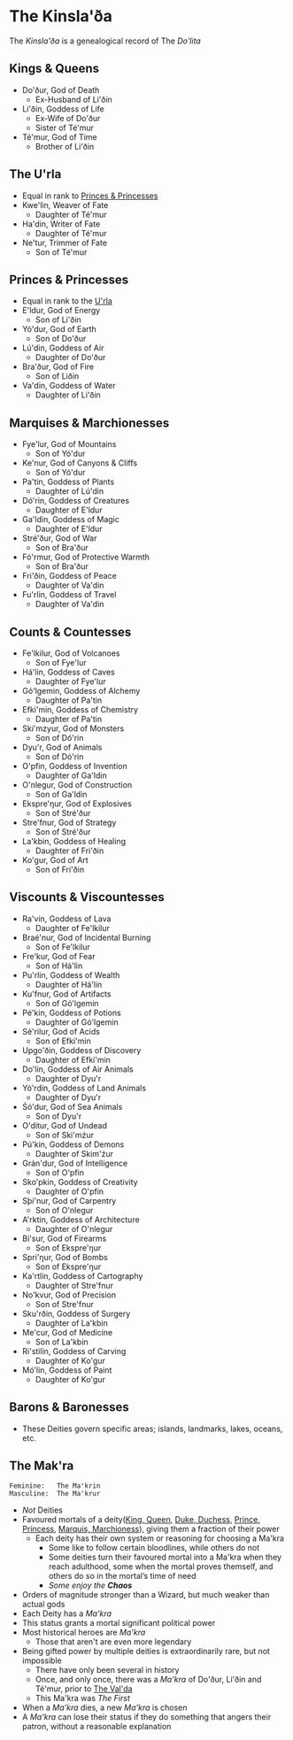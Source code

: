 # The Kinsla'ða
The _Kinsla'ða_ is a genealogical record of The _Do'lita_

## Kings & Queens
- Do'ður, God of Death
	- Ex-Husband of Li'ðin
- Li'ðin, Goddess of Life
	- Ex-Wife of Do'ður
	- Sister of Té'mur
- Té'mur, God of Time
	- Brother of Li'ðin

## The U'rla
- Equal in rank to [Princes & Princesses](#princes--princesses)
- Kwe'lin, Weaver of Fate
	- Daughter of Té'mur
- Ha'din, Writer of Fate
	- Daughter of Té'mur
- Ne'tur, Trimmer of Fate
	- Son of Té'mur

## Princes & Princesses
- Equal in rank to the [U'rla](#the-urla)
- E'ldur, God of Energy
	- Son of Li'ðin
- Yó'dur, God of Earth
	- Son of Do'ður
- Lú'din, Goddess of Air
	- Daughter of Do'ður
- Bra'ður, God of Fire
	- Son of Liðin
- Va'din, Goddess of Water
	- Daughter of Li'ðin

## Marquises & Marchionesses
- Fye'lur, God of Mountains
	- Son of Yó'dur
- Ke'nur, God of Canyons & Cliffs
	- Son of Yó'dur
- Pa'tin, Goddess of Plants
	- Daughter of Lú'din
- Dó'rin, Goddess of Creatures
	- Daughter of E'ldur
- Ga'ldin, Goddess of Magic
	- Daughter of E'ldur
- Stré'ður, God of War
	- Son of Bra'ður
- Fó'rmur, God of Protective Warmth
	- Son of Bra'ður
- Fri'ðin, Goddess of Peace
	- Daughter of Va'din
- Fu'rlin, Goddess of Travel
	- Daughter of Va'din

## Counts & Countesses
- Fe'lkilur, God of Volcanoes
	- Son of Fye'lur
- Há'lin, Goddess of Caves
	- Daughter of Fye'lur
- Gó'lgemin, Goddess of Alchemy
	- Daughter of Pa'tin
- Efki'min, Goddess of Chemistry
	- Daughter of Pa'tin
- Ski'mzyur, God of Monsters
	- Son of Dó'rin
- Dyu'r, God of Animals
	- Son of Dó'rin
- O'pfin, Goddess of Invention
	- Daughter of Ga'ldin
- O'nlegur, God of Construction
	- Son of Ga'ldin
- Ekspre'ŋur, God of Explosives
	- Son of Stré'ður
- Stre'fnur, God of Strategy
	 - Son of Stré'ður
- La'kbin, Goddess of Healing
	 - Daughter of Fri'ðin
- Ko'gur, God of Art
	 - Son of Fri'ðin

## Viscounts & Viscountesses
- Ra'vin, Goddess of Lava
	- Daughter of Fe'lkilur
- Braé'nur, God of Incidental Burning
	- Son of Fe'lkilur
- Fre'kur, God of Fear
	- Son of Há'lin
- Pu'rlin, Goddess of Wealth
	- Daughter of Há'lin
- Ku'fnur, God of Artifacts
	- Son of Gó'lgemin
- Pé'kin, Goddess of Potions
	- Daughter of Gó'lgemin
- Sé'rilur, God of Acids
	- Son of Efki'min
- Upgo'ðin, Goddess of Discovery
	- Daughter of Efki'min
- Do'lin, Goddess of Air Animals
	- Daughter of Dyu'r
- Yó'rdin, Goddess of Land Animals
	 - Daughter of Dyu'r
- Śó'dur, God of Sea Animals
	 - Son of Dyu'r
- O'ditur, God of Undead
	 - Son of Ski'mźur
- Pú'kin, Goddess of Demons
	 - Daughter of Skim'źur
- Grán'dur, God of Intelligence
	 - Son of O'pfin
- Sko'pkin, Goddess of Creativity
	 - Daughter of O'pfin
- Sþi'nur, God of Carpentry
	 - Son of O'nlegur
- A'rktin, Goddess of Architecture
	 - Daughter of O'nlegur
- Bi'sur, God of Firearms
	 - Son of Ekspre'ŋur
- Spri'ŋur, God of Bombs
	 - Son of Ekspre'ŋur
- Ka'rtlin, Goddess of Cartography
	 - Daughter of Stre'fnur
- No'kvur, God of Precision
	 - Son of Stre'fnur
- Sku'rðin, Goddess of Surgery
	 - Daughter of La'kbin
- Me'cur, God of Medicine
	 - Son of La'kbin
- Ri'stilin, Goddess of Carving
	 - Daughter of Ko'gur
- Mó'lin, Goddess of Paint
	 - Daughter of Ko'gur

## Barons & Baronesses
- These Deities govern specific areas; islands, landmarks, lakes, oceans, etc.

## The Mak'ra
	Feminine: 	The Ma'krin
	Masculine: 	The Ma'krur

- _Not_ Deities
- Favoured mortals of a deity([King, Queen](#kings--queens), [Duke, Duchess](#the-urla), [Prince, Princess](#princes--princesses), [Marquis, Marchioness](#marquises--marchionesses)), giving them a fraction of their power
	- Each deity has their own system or reasoning for choosing a Ma'kra
		- Some like to follow certain bloodlines, while others do not
		- Some deities turn their favoured mortal into a Ma'kra when they reach adulthood, some when the mortal proves themself, and others do so in the mortal’s time of need
  		- _Some enjoy the __Chaos___
- Orders of magnitude stronger than a Wizard, but much weaker than actual gods
- Each Deity has a _Ma'kra_
- This status grants a mortal significant political power
- Most historical heroes are _Ma'kra_
	- Those that aren't are even more legendary
- Being gifted power by multiple deities is extraordinarily rare, but not impossible
	- There have only been several in history
	- Once, and only once, there was a _Ma'kra_ of Do'ður, Li'ðin and Té'mur, prior to [The Val'da](istaga.html#the-furða)
 	- This Ma'kra was _The First_
- When a _Ma'kra_ dies, a new _Ma'kra_ is chosen
- A _Ma'kra_ can lose their status if they do something that angers their patron, without a reasonable explanation
